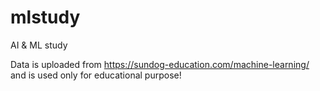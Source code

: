 # mlstudy
AI &amp; ML study

Data is uploaded from https://sundog-education.com/machine-learning/ and is used only for educational purpose!
